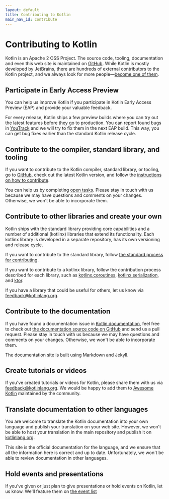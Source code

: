 ```yaml
---
layout: default
title: Contributing to Kotlin
main_nav_id: contribute
---
```


# Contributing to Kotlin

Kotlin is an Apache 2 OSS Project. The source code, tooling, documentation and even this web site is maintained on [GitHub](https://github.com/jetbrains/kotlin). 
While Kotlin is mostly developed by JetBrains, there are hundreds of external contributors to the Kotlin project, and we always look for more people&mdash;[become one of them](https://kotlinlang.org/community). 

## Participate in Early Access Preview

You can help us improve Kotlin if you participate in Kotlin Early Access Preview (EAP) and provide your valuable feedback.
 
For every release, Kotlin ships a few preview builds where you can try out the latest features before they go to production. You can report found bugs in [YouTrack](https://kotl.in/issue) 
and we will try to fix them in the next EAP build. This way, you can get bug fixes earlier than the standard Kotlin release cycle.

## Contribute to the compiler, standard library, and tooling

If you want to contribute to the Kotlin compiler, standard library, or tooling, go to [GitHub](https://github.com/jetbrains/kotlin), check out the latest Kotlin version,
 and follow the [instructions on how to contribute](https://github.com/JetBrains/kotlin/blob/master/docs/contributing.md).
 
You can help us by completing [open tasks](https://youtrack.jetbrains.com/issues/KT?q=tag:%20%7BUp%20For%20Grabs%7D%20and%20State:%20Open). 
Please stay in touch with us because we may have questions and comments on your changes. Otherwise, we won't be able to incorporate them. 

## Contribute to other libraries and create your own

Kotlin ships with the standard library providing core capabilities and a number of additional (kotlinx) libraries that extend its functionality. 
Each kotlinx library is developed in a separate repository, has its own versioning and release cycle. 

If you want to contribute to the standard library, follow [the standard process for contributing](https://github.com/JetBrains/kotlin/blob/master/docs/contributing.md).

If you want to contribute to a kotlinx library, follow the contribution process described for each library, such as [kotlinx.coroutines](https://github.com/Kotlin/kotlinx.coroutines),
 [kotlinx.serialization](https://github.com/Kotlin/kotlinx.serialization/blob/master/CONTRIBUTING.md), and [ktor](https://github.com/ktorio/ktor/blob/master/CONTRIBUTING.md).

If you have a library that could be useful for others, let us know via <feedback@kotlinlang.org>.

## Contribute to the documentation

If you have found a documentation issue in [Kotlin documentation](https://kotlinlang.org/docs/reference/), 
feel free to check out [the documentation source code on GitHub](https://github.com/JetBrains/kotlin-web-site/tree/master/pages/docs)
and send us a pull request. Please stay in touch with us because we may have questions and comments on your changes. Otherwise, we won't be able to incorporate them. 

The documentation site is built using Markdown and Jekyll. 

## Create tutorials or videos

If you've created tutorials or videos for Kotlin, please share them with us via <feedback@kotlinlang.org>. We would be happy to add them to [Awesome Kotlin](https://kotlin.link/) maintained by the community.

## Translate documentation to other languages

You are welcome to translate the Kotlin documentation into your own language and publish your translation on your web site.
However, we won't be able to host your translation in the main repository and publish it on [kotlinlang.org](https://kotlinlang.org/docs/reference/).

This site is the official documentation for the language, and we ensure that all the information here
is correct and up to date. Unfortunately, we won't be able to review documentation in other languages. 

## Hold events and presentations

If you've given or just plan to give presentations or hold events on Kotlin, let us know. We'll feature them on [the event list](http://kotlinlang.org/docs/events.html)

 
